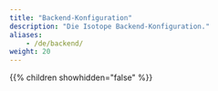 ```yaml
---
title: "Backend-Konfiguration"
description: "Die Isotope Backend-Konfiguration."
aliases:
    - /de/backend/
weight: 20    
---
```



{{% children showhidden="false" %}}
